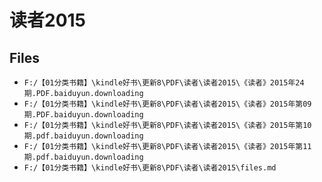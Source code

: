 # 读者2015

## Files

- `F:/【01分类书籍】\kindle好书\更新8\PDF\读者\读者2015\《读者》2015年24期.PDF.baiduyun.downloading`
- `F:/【01分类书籍】\kindle好书\更新8\PDF\读者\读者2015\《读者》2015年第09期.PDF.baiduyun.downloading`
- `F:/【01分类书籍】\kindle好书\更新8\PDF\读者\读者2015\《读者》2015年第10期.pdf.baiduyun.downloading`
- `F:/【01分类书籍】\kindle好书\更新8\PDF\读者\读者2015\《读者》2015年第11期.pdf.baiduyun.downloading`
- `F:/【01分类书籍】\kindle好书\更新8\PDF\读者\读者2015\files.md`
